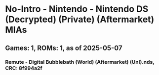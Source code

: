 # No-Intro - Nintendo - Nintendo DS (Decrypted) (Private) (Aftermarket) MIAs
## Games: 1, ROMs: 1, as of 2025-05-07

### Remute - Digital Bubblebath (World) (Aftermarket) (Unl).nds, CRC: 8f994a2f
